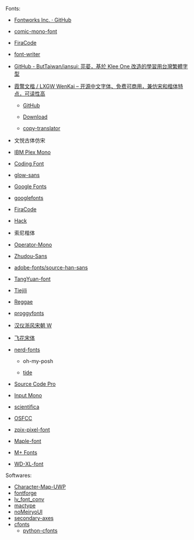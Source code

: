 Fonts:

- [Fontworks Inc. · GitHub](https://github.com/fontworks-fonts/)

- [comic-mono-font](https://github.com/dtinth/comic-mono-font)

- [FiraCode](https://github.com/tonsky/FiraCode)

- [font-writer](https://github.com/tonsky/font-writer)

- [GitHub - ButTaiwan/iansui: 芫荽，基於 Klee One 改造的學習用台灣繁體字型](https://github.com/ButTaiwan/iansui)

- [霞鹜文楷 / LXGW WenKai – 开源中文字体、免费可商用，兼仿宋和楷体特点，可读性高](https://www.appinn.com/lxgw-wenkai/)
  
  - [GitHub](https://github.com/lxgw/LxgwWenKai)
  
  - [Download](https://github.com/lxgw/LxgwWenKai)
  
  - [copy-translator](https://github.com/zu1k/copy-translator)

- 文悦古体仿宋

- [IBM Plex Mono](https://www.ibm.com/plex/)

- [Coding Font](https://www.codingfont.com/)

- [glow-sans](https://github.com/welai/glow-sans)

- [Google Fonts](https://github.com/google/fonts)

- [googlefonts](https://github.com/googlefonts)

- [FiraCode](https://github.com/tonsky/FiraCode)

- [Hack](https://github.com/source-foundry/Hack)

- 索尼楷体

- [Operator-Mono](https://github.com/keyding/Operator-Mono)

- [Zhudou-Sans](https://github.com/Buernia/Zhudou-Sans)

- [adobe-fonts/source-han-sans](https://github.com/adobe-fonts/source-han-sans)

- [TangYuan-font](https://github.com/NightFurySL2001/TangYuan-font)

- [Tiejili](https://github.com/Buernia/Tiejili)

- [Reggae](https://github.com/fontworks-fonts/Reggae)

- [proggyfonts](https://github.com/bluescan/proggyfonts)

- [汉仪浙风宋朝 W](https://www.hanyi.com.cn/productdetail?id=9143&type=0)

- [飞花宋体](https://github.com/Skr-ZERO/FlyFlowerSong)

- [nerd-fonts](https://github.com/ryanoasis/nerd-fonts)
  
  - oh-my-posh

  - [tide](https://github.com/IlanCosman/tide)
  
- [Source Code Pro](https://github.com/adobe-fonts/source-code-pro)

- [Input Mono](https://input.djr.com/)

- [scientifica](https://github.com/nerdypepper/scientifica)

- [OSFCC](https://github.com/DrXie/OSFCC)

- [zpix-pixel-font](https://github.com/SolidZORO/zpix-pixel-font)

- [Maple-font](https://github.com/subframe7536/Maple-font)

- [M+ Fonts](https://github.com/coz-m/MPLUS_FONTS)

- [WD-XL-font](https://github.com/NightFurySL2001/WD-XL-font)

Softwares:

- [Character-Map-UWP](https://github.com/character-map-uwp/Character-Map-UWP)
- [fontforge](https://github.com/fontforge/fontforge)
- [lv_font_conv](https://github.com/lvgl/lv_font_conv)
- [mactype](https://github.com/snowie2000/mactype)
- [noMeiryoUI](https://github.com/Tatsu-syo/noMeiryoUI)
- [secondary-axes](https://github.com/welai/secondary-axes)
- [cfonts](https://github.com/dominikwilkowski/cfonts)
  - [python-cfonts](https://github.com/frostming/python-cfonts)
